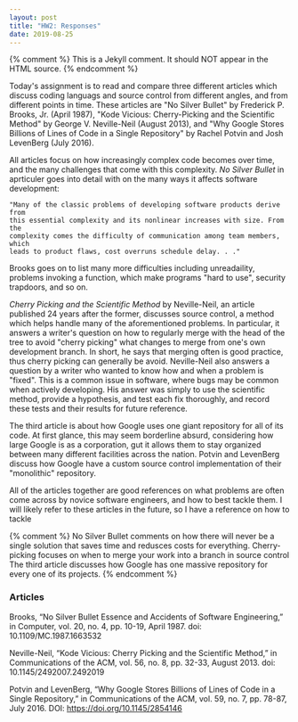 ```yaml
---
layout: post
title: "HW2: Responses"
date: 2019-08-25
---
```


{% comment %} 
    This is a Jekyll comment. It should NOT appear in the HTML source.
{% endcomment %}
<!-- This is an HTML comment. It SHOULD appear in the HTML source. -->


Today's assignment is to read and compare three different articles which
discuss coding languags and source control from different angles, and from
different points in time. These articles are "No Silver Bullet" by Frederick P.
Brooks, Jr. (April 1987), "Kode Vicious: Cherry-Picking and the Scientific
Method" by George V. Neville-Neil (August 2013), and "Why Google Stores
Billions of Lines of Code in a Single Repository" by Rachel Potvin and Josh
LevenBerg (July 2016).  

All articles focus on how increasingly complex code becomes over time, and the
many challenges that come with this complexity. *No Silver Bullet* in aprticuler 
goes into detail with on the many ways it affects software development:

    "Many of the classic problems of developing software products derive from
    this essential complexity and its nonlinear increases with size. From the
    complexity comes the difficulty of communication among team members, which
    leads to product flaws, cost overruns schedule delay. . ."

Brooks goes on to list many more difficulties including unreadaility, problems
invoking a function, which make programs "hard to use", security trapdoors, and
so on.

*Cherry Picking and the Scientific Method* by Neville-Neil, an article published 24 years after
the former, discusses source control, a method which helps handle many of the
aforementioned problems. In particular, it answers a writer's question on how to
regularly merge with the head of the tree to avoid "cherry picking" what changes
to merge from one's own development branch. In short, he says that merging often
is good practice, thus cherry picking can generally be avoid. Neville-Neil also
answers a question by a writer who wanted to know how and when a problem is
"fixed". This is a common issue in software, where bugs may be common when
actively developing. His answer was simply to use the scientific method, provide
a hypothesis, and test each fix thoroughly, and record these tests and their
results for future reference.

The third article is about how Google uses one giant repository for all of its
code. At first glance, this may seem borderline absurd, considering how large
Google is as a corporation, gut it allows them to stay organized between many
different facilities across the nation.  Potvin and LevenBerg discuss how Google
have a custom source control implementation of their "monolithic" repository.

All of the articles together are good references on what problems are often come
across by novice software engineers, and how to best tackle them. I will likely
refer to these articles in the future, so I have a reference on how to tackle

{% comment %}
    No Silver Bullet comments on how there will never be a single solution that saves time and redusces costs for everything.
    Cherry-picking focuses on when to merge your work into a branch in source control
    The third article discusses how Google has one massive repository for every one of its projects.
{% endcomment %}




### Articles

Brooks, “No Silver Bullet Essence and Accidents of Software Engineering,” in Computer, vol. 20, no. 4, pp. 10-19, April 1987. doi: 10.1109/MC.1987.1663532

Neville-Neil, “Kode Vicious: Cherry Picking and the Scientific Method,” in Communications of the ACM, vol. 56, no. 8, pp. 32-33, August 2013. doi: 10.1145/2492007.2492019

Potvin and LevenBerg, “Why Google Stores Billions of Lines of Code in a Single Repository,” in Communications of the ACM, vol. 59, no. 7, pp. 78-87, July 2016. DOI: https://doi.org/10.1145/2854146